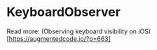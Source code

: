 # KeyboardObserver

Read more: (Observing keyboard visibility on iOS)[https://augmentedcode.io/?p=663]
